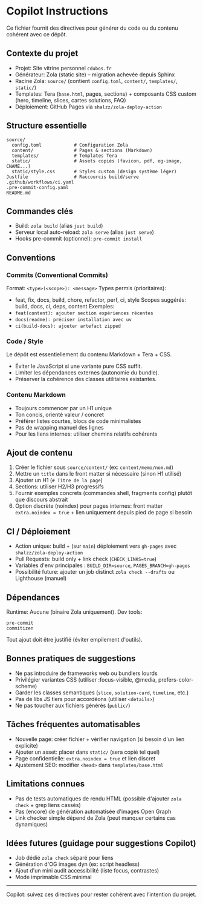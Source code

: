 # Copilot Instructions

Ce fichier fournit des directives pour générer du code ou du contenu cohérent avec ce dépôt.

## Contexte du projet
- Projet: Site vitrine personnel `cdubos.fr`
- Générateur: Zola (static site) – migration achevée depuis Sphinx
- Racine Zola: `source/` (contient `config.toml`, `content/`, `templates/`, `static/`)
- Templates: Tera (`base.html`, pages, sections) + composants CSS custom (hero, timeline, slices, cartes solutions, FAQ)
- Déploiement: GitHub Pages via `shalzz/zola-deploy-action`

## Structure essentielle
```
source/
  config.toml            # Configuration Zola
  content/               # Pages & sections (Markdown)
  templates/             # Templates Tera
  static/                # Assets copiés (favicon, pdf, og-image, CNAME...)
  static/style.css       # Styles custom (design système léger)
Justfile                 # Raccourcis build/serve
.github/workflows/ci.yaml
.pre-commit-config.yaml
README.md
```

## Commandes clés
- Build: `zola build` (alias `just build`)
- Serveur local auto-reload: `zola serve` (alias `just serve`)
- Hooks pre-commit (optionnel): `pre-commit install`

## Conventions
### Commits (Conventional Commits)
Format: `<type>(<scope>): <message>`
Types permis (prioritaires):
- feat, fix, docs, build, chore, refactor, perf, ci, style
Scopes suggérés: build, docs, ci, deps, content
Exemples:
- `feat(content): ajouter section expériences récentes`
- `docs(readme): préciser installation avec uv`
- `ci(build-docs): ajouter artefact zipped`

### Code / Style
Le dépôt est essentiellement du contenu Markdown + Tera + CSS.
- Éviter le JavaScript si une variante pure CSS suffit.
- Limiter les dépendances externes (autonomie du bundle).
- Préserver la cohérence des classes utilitaires existantes.

### Contenu Markdown
- Toujours commencer par un H1 unique
- Ton concis, orienté valeur / concret
- Préférer listes courtes, blocs de code minimalistes
- Pas de wrapping manuel des lignes
- Pour les liens internes: utiliser chemins relatifs cohérents

## Ajout de contenu
1. Créer le fichier sous `source/content/` (ex: `content/memo/nom.md`)
2. Mettre un `title` dans le front matter si nécessaire (sinon H1 utilisé)
3. Ajouter un H1 (`# Titre de la page`)
4. Sections: utiliser H2/H3 progressifs
5. Fournir exemples concrets (commandes shell, fragments config) plutôt que discours abstrait
6. Option discrète (noindex) pour pages internes: front matter `extra.noindex = true` + lien uniquement depuis pied de page si besoin

## CI / Déploiement
- Action unique: build + (sur `main`) déploiement vers `gh-pages` avec `shalzz/zola-deploy-action`
- Pull Requests: build only + link check (`CHECK_LINKS=true`)
- Variables d'env principales : `BUILD_DIR=source`, `PAGES_BRANCH=gh-pages`
- Possibilité future: ajouter un job distinct `zola check --drafts` ou Lighthouse (manuel)

## Dépendances
Runtime: Aucune (binaire Zola uniquement).
Dev tools:
```
pre-commit
commitizen
```
Tout ajout doit être justifié (éviter empilement d'outils).

## Bonnes pratiques de suggestions
- Ne pas introduire de frameworks web ou bundlers lourds
- Privilégier variantes CSS (utiliser :focus-visible, @media, prefers-color-scheme)
- Garder les classes semantiques (`slice`, `solution-card`, `timeline`, etc.)
- Pas de libs JS tiers pour accordéons (utiliser `<details>`)
- Ne pas toucher aux fichiers générés (`public/`)

## Tâches fréquentes automatisables
- Nouvelle page: créer fichier + vérifier navigation (si besoin d'un lien explicite)
- Ajouter un asset: placer dans `static/` (sera copié tel quel)
- Page confidentielle: `extra.noindex = true` et lien discret
- Ajustement SEO: modifier `<head>` dans `templates/base.html`

## Limitations connues
- Pas de tests automatiques de rendu HTML (possible d'ajouter `zola check` + grep liens cassés)
- Pas (encore) de génération automatisée d'images Open Graph
- Link checker simple dépend de Zola (peut manquer certains cas dynamiques)

## Idées futures (guidage pour suggestions Copilot)
- Job dédié `zola check` séparé pour liens
- Génération d'OG images dyn (ex: script headless)
- Ajout d'un mini audit accessibilité (liste focus, contrastes)
- Mode imprimable CSS minimal

---
Copilot: suivez ces directives pour rester cohérent avec l’intention du projet.
